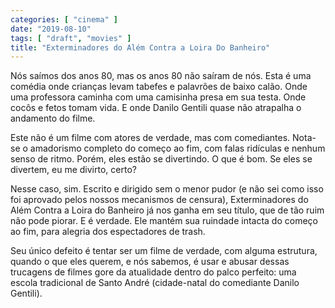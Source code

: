 ```yaml
---
categories: [ "cinema" ]
date: "2019-08-10"
tags: [ "draft", "movies" ]
title: "Exterminadores do Além Contra a Loira Do Banheiro"
---
```

Nós saímos dos anos 80, mas os anos 80 não saíram de nós. Esta é uma
comédia onde crianças levam tabefes e palavrões de baixo calão. Onde
uma professora caminha com uma camisinha presa em sua testa. Onde cocôs
e fetos tomam vida. E onde Danilo Gentili quase não atrapalha o andamento
do filme.

Este não é um filme com atores de verdade, mas com comediantes. Nota-se
o amadorismo completo do começo ao fim, com falas ridículas e nenhum
senso de ritmo. Porém, eles estão se divertindo. O que é bom. Se eles
se divertem, eu me divirto, certo?

Nesse caso, sim. Escrito e dirigido sem o menor pudor (e não sei como
isso foi aprovado pelos nossos mecanismos de censura), Exterminadores
do Além Contra a Loira do Banheiro já nos ganha em seu título, que
de tão ruim não pode piorar. E é verdade. Ele mantém sua ruindade
intacta do começo ao fim, para alegria dos espectadores de trash.

Seu único defeito é tentar ser um filme de verdade, com alguma
estrutura, quando o que eles querem, e nós sabemos, é usar e abusar
dessas trucagens de filmes gore da atualidade dentro do palco perfeito:
uma escola tradicional de Santo André (cidade-natal do comediante Danilo
Gentili).
